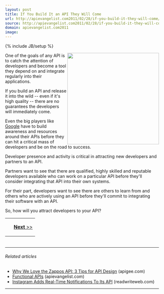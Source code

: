 ```yaml
---
layout: post
title: If You Build It an API They Will Come
url: http://apievangelist.com2011/02/28/if-you-build-it-they-will-come/
source: http://apievangelist.com2011/02/28/if-you-build-it-they-will-come/
domain: apievangelist.com2011
image: 
---
```

{% include JB/setup %}
<img src="http://kinlane-productions.s3.amazonaws.com/api-evangelist/api-tag-cloud.jpg" alt="" width="300" align="right" />One of the goals of any API is to catch the attention of developers and become a tool they depend on and integrate regularly into their applications.<p></p>
If you build an API and release it into the wild -- even if it's high quality -- there are no guarantees the developers will immediately come.<p></p>
Even the big players like <a href="http://www.kinlane.com/category/google/">Google</a> have to build awareness and resources around their APIs before they can hit a critical mass of developers and be on the road to success.<p></p>
Developer presence and activity is critical in attracting new developers and partners to an API.<p></p>
Partners want to see that there are qualified, highly skilled and reputable developers available who can work on a particular API before they'll consider integrating that API into their own systems.<p></p>
For their part, developers want to see there are others to learn from and others who are actively using an API before they'll commit to integrating their software with an API.<p></p>
So, how will you attract developers to your API?
<table style="padding-bottom: 20px;" cellspacing="5" cellpadding="5" width="100%">
<tbody>
<tr>
<td>
<p style="text-align: right;">&nbsp;
</td>
<td>
<p style="text-align: right;"><a title="Provide High Quality, Professional API Developers with Elance" href="http://blog.apievangelist.com/2011/02/28/provide-high-quality-professional-api-developers-with-elance/"><strong>Next</strong> &gt;&gt;</a>
</td>
</tr>
</tbody>
</table><p></p>
<hr /><p></p>
<h6 class="zemanta-related-title" style="font-size: 1em;">Related articles</h6>
<ul class="zemanta-article-ul">
	<li class="zemanta-article-ul-li"><a href="http://blog.apigee.com/apigee_blog/detail/api_design_zappos/">Why We Love the Zappos API: 3 Tips for API Design</a> (apigee.com)</li>
	<li class="zemanta-article-ul-li"><a href="http://blog.apievangelist.com/2011/01/30/functional-apis/">Functional APIs</a> (apievangelist.com)</li>
	<li class="zemanta-article-ul-li"><a href="http://www.readwriteweb.com/hack/2011/02/instagram-adds-real-time-notif.php">Instagram Adds Real-Time Notifications To Its API</a> (readwriteweb.com)</li>
</ul>
<p></p>
<hr />
